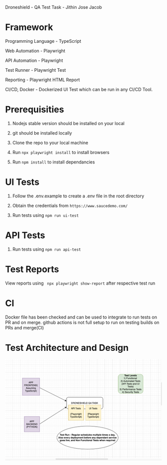 Droneshield - QA Test Task - Jithin Jose Jacob

# Framework

Programming Language - TypeScript

Web Automation - Playwright

API Automation - Playwright

Test Runner - Playwright Test

Reporting - Playwright HTML Report

CI/CD, Docker - Dockerized UI Test which can be run in any CI/CD Tool.

# Prerequisities

1) Nodejs stable version should be installed on your local

2) git should be installed locally

3) Clone the repo to your local machine

4) Run ```npx playwright install``` to install browsers

5) Run ```npm install``` to install dependancies

# UI Tests

1) Follow the .env.example to create a .env file in the root directory

2) Obtain the credentials from ```https://www.saucedemo.com/```

3) Run tests using ```npm run ui-test```

# API Tests

1) Run tests using ```npm run api-test```

# Test Reports

View reports using ``` npx playwright show-report``` after respective test run

# CI
Docker file has been checked and can be used to integrate to run tests on PR and on merge. github actions is not full setup to run on testing builds on PRs and merge(CI)

# Test Architecture and Design

![Alt text](docs/TestArch.png)